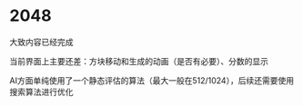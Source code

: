 # 2048

大致内容已经完成

当前界面上主要还差：方块移动和生成的动画（是否有必要）、分数的显示

AI方面单纯使用了一个静态评估的算法（最大一般在512/1024），后续还需要使用搜索算法进行优化